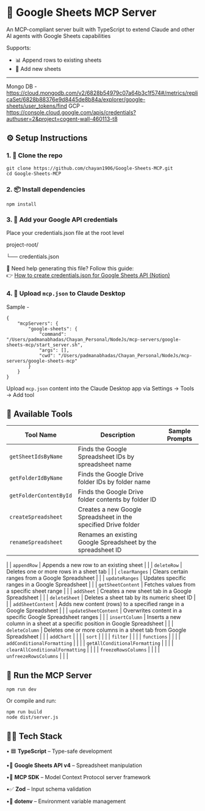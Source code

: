 # 🚀 Google Sheets MCP Server

An MCP-compliant server built with TypeScript to extend Claude and other AI agents with Google Sheets capabilities

Supports:

- 📊 Append rows to existing sheets
- 📝 Add new sheets

---

Mongo DB - https://cloud.mongodb.com/v2/6828b54979c07a64b3c1f574#/metrics/replicaSet/6828b88376e9d8445de8b84a/explorer/google-sheets/user_tokens/find
GCP - https://console.cloud.google.com/apis/credentials?authuser=2&project=cogent-wall-460113-t8

## ⚙️ Setup Instructions

### 1. 📁 Clone the repo
```
git clone https://github.com/chayan1906/Google-Sheets-MCP.git
cd Google-Sheets-MCP
```

### 2. 📦 Install dependencies
```
npm install
```

### 3. 🔐 Add your Google API credentials
Place your credentials.json file at the root level

project-root/

└── credentials.json

🧾 Need help generating this file? Follow this guide:  
👉 [How to create credentials.json for Google Sheets API (Notion)](https://curious-turnover-84b.notion.site/Google-Sheet-1eb1d464528f809f90e3f5d0ec35450b)

### 4. 🧠 Upload `mcp.json` to Claude Desktop
Sample -

```
{
    "mcpServers": {
        "google-sheets": {
            "command": "/Users/padmanabhadas/Chayan_Personal/NodeJs/mcp-servers/google-sheets-mcp/start_server.sh",
            "args": [],
            "cwd": "/Users/padmanabhadas/Chayan_Personal/NodeJs/mcp-servers/google-sheets-mcp"
        }
    }
}
```

Upload `mcp.json` content into the Claude Desktop app via Settings → Tools → Add tool

## 🧰 Available Tools

| Tool Name                       | Description                                                                  | Sample Prompts |
|---------------------------------|------------------------------------------------------------------------------|----------------| 
| `getSheetIdsByName`             | Finds the Google Spreadsheet IDs by spreadsheet name                         |                |
| `getFolderIdByName`             | Finds the Google Drive folder IDs by folder name                             |                |
| `getFolderContentById`          | Finds the Google Drive folder contents by folder ID                          |                |
| `createSpreadsheet`             | Creates a new Google Spreadsheet in the specified Drive folder               |                |
| `renameSpreadsheet`             | Renames an existing Google Spreadsheet by the spreadsheet ID                 |                |
|
| `appendRow`                     | Appends a new row to an existing sheet                                       |                |
| `deleteRow`                     | Deletes one or more rows in a sheet tab                                      |                |
| `clearRanges`                   | Clears certain ranges from a Google Spreadsheet                              |                |
| `updateRanges`                  | Updates specific ranges in a Google Spreadsheet                              |                |
| `getSheetContent`               | Fetches values from a specific sheet range                                   |                |
| `addSheet`                      | Creates a new sheet tab in a Google Spreadsheet                              |                |
| `deleteSheet`                   | Deletes a sheet tab by its numeric sheet ID                                  |                |
| `addSheetContent`               | Adds new content (rows) to a specified range in a Google Spreadsheet         |                |
| `updateSheetContent`            | Overwrites content in a specific Google Spreadsheet ranges                   |                |
| `insertColumn`                  | Inserts a new column in a sheet at a specific position in Google Spreadsheet |                |
| `deleteColumn`                  | Deletes one or more columns in a sheet tab from Google Spreadsheet           |                |
| `addChart`                      |                                                                              |                |
| `sort`                          |                                                                              |                |
| `filter`                        |                                                                              |                |
| `functions`                     |                                                                              |                |
| `addConditionalFormatting`      |                                                                              |                |
| `getAllConditionalFormatting`   |                                                                              |                |
| `clearAllConditionalFormatting` |                                                                              |                |
| `freezeRowsColumns`             |                                                                              |                |
| `unfreezeRowsColumns`           |                                                                              |                |


## 🧪 Run the MCP Server
```
npm run dev
```
Or compile and run:
```
npm run build
node dist/server.js
```

## 👨‍💻 Tech Stack

• 🟦 **TypeScript** – Type-safe development

•📄 **Google Sheets API v4** – Spreadsheet manipulation

•🧠 **MCP SDK** – Model Context Protocol server framework

•✅ **Zod** – Input schema validation

•🌱 **dotenv** – Environment variable management
